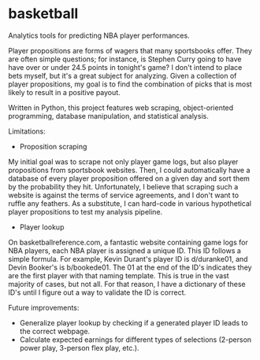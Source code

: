 # basketball
Analytics tools for predicting NBA player performances. 

Player propositions are forms of wagers that many sportsbooks offer. They are often simple questions; for instance, is Stephen Curry going to have have over or under 24.5 points in tonight's game? I don't intend to place bets myself, but it's a great subject for analyzing. Given a collection of player propositions, my goal is to find the combination of picks that is most likely to result in a positive payout.

Written in Python, this project features web scraping, object-oriented programming, database manipulation, and statistical analysis.

Limitations:

- Proposition scraping

My initial goal was to scrape not only player game logs, but also player propositions from sportsbook websites. Then, I could automatically have a database of every player proposition offered on a given day and sort them by the probability they hit. Unfortunately, I believe that scraping such a website is against the terms of service agreements, and I don't want to ruffle any feathers. As a substitute, I can hard-code in various hypothetical player propositions to test my analysis pipeline.

- Player lookup

On basketballreference.com, a fantastic website containing game logs for NBA players, each NBA player is assigned a unique ID. This ID follows a simple formula. For example, Kevin Durant's player ID is d/duranke01, and Devin Booker's is b/bookede01. The 01 at the end of the ID's indicates they are the first player with that naming template. This is true in the vast majority of cases, but not all. For that reason, I have a dictionary of these ID's until I figure out a way to validate the ID is correct.


Future improvements:

- Generalize player lookup by checking if a generated player ID leads to the correct webpage.
- Calculate expected earnings for different types of selections (2-person power play, 3-person flex play, etc.).
